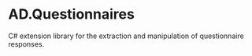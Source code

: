 # AD.Questionnaires
C# extension library for the extraction and manipulation of questionnaire responses.
